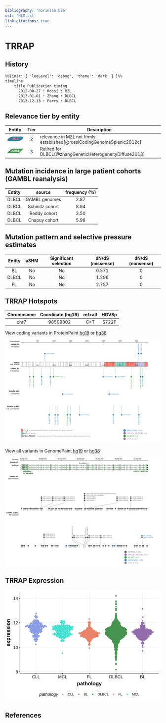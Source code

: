 ```yaml
---
bibliography: 'morinlab.bib'
csl: 'NLM.csl'
link-citations: true
---
```

# TRRAP

## History
```mermaid
%%{init: { 'logLevel': 'debug', 'theme': 'dark' } }%%
timeline
    title Publication timing
      2012-08-27 : Rossi : MZL
      2013-01-01 : Zhang : DLBCL
      2013-12-13 : Parry : DLBCL
```

## Relevance tier by entity

|Entity|Tier|Description               |
|:------:|:----:|--------------------------|
|![MZL](images/icons/MZL_tier2.png)|2|relevance in MZL not firmly established[@rossiCodingGenomeSplenic2012c]|
|![DLBCL](images/icons/DLBCL_tier1.png) |3   |Retired for DLBCL[@zhangGeneticHeterogeneityDiffuse2013]|

## Mutation incidence in large patient cohorts (GAMBL reanalysis)

|Entity|source        |frequency (%)|
|:------:|:--------------:|:-------------:|
|DLBCL |GAMBL genomes |2.87         |
|DLBCL |Schmitz cohort|8.94         |
|DLBCL |Reddy cohort  |3.50         |
|DLBCL |Chapuy cohort |5.98         |

## Mutation pattern and selective pressure estimates

|Entity|aSHM|Significant selection|dN/dS (missense)|dN/dS (nonsense)|
|:------:|:----:|:---------------------:|:----------------:|:----------------:|
|BL    |No  |No                   |0.571           |0               |
|DLBCL |No  |No                   |1.296           |0               |
|FL    |No  |No                   |2.757           |0               |




## TRRAP Hotspots

| Chromosome |Coordinate (hg19) | ref>alt | HGVSp | 
 | :---:| :---: | :--: | :---: |
| chr7 | 98509802 | C>T | S722F |

View coding variants in ProteinPaint [hg19](https://morinlab.github.io/LLMPP/GAMBL/TRRAP_protein.html)  or [hg38](https://morinlab.github.io/LLMPP/GAMBL/TRRAP_protein_hg38.html)

![](images/proteinpaint/TRRAP_NM_003496.svg)

View all variants in GenomePaint [hg19](https://morinlab.github.io/LLMPP/GAMBL/TRRAP.html)  or [hg38](https://morinlab.github.io/LLMPP/GAMBL/TRRAP_hg38.html)

![](images/proteinpaint/TRRAP.svg)

## TRRAP Expression
![](images/gene_expression/TRRAP_by_pathology.svg)
<!-- ORIGIN: rossiCodingGenomeSplenic2012c -->
<!-- DLBCL: parryWholeExomeSequencing2013 -->
<!-- MZL: rossiCodingGenomeSplenic2012c -->

## References
